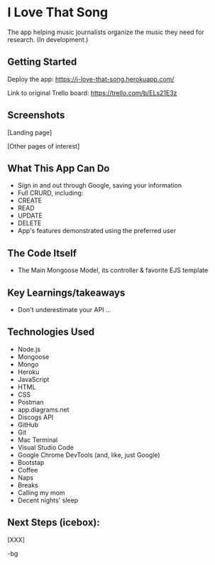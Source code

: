 # I Love That Song

The app helping music journalists organize the music they need for research. (In development.)

## Getting Started

Deploy the app: https://i-love-that-song.herokuapp.com/

Link to original Trello board: https://trello.com/b/ELs21E3z

## Screenshots

[Landing page]

[Other pages of interest]

## What This App Can Do

- Sign in and out through Google, saving your information
- Full CRURD, including:
- CREATE
- READ
- UPDATE
- DELETE
- App's features demonstrated using the preferred user

## The Code Itself

- The Main Mongoose Model, its controller & favorite EJS template

## Key Learnings/takeaways

- Don't underestimate your API ...

## Technologies Used

- Node.js
- Mongoose
- Mongo
- Heroku
- JavaScript
- HTML
- CSS
- Postman
- app.diagrams.net
- Discogs API
- GitHub
- Git
- Mac Terminal
- Visual Studio Code
- Google Chrome DevTools (and, like, just Google)
- Bootstap
- Coffee
- Naps
- Breaks
- Calling my mom
- Decent nights' sleep

## Next Steps (icebox):

[XXX]

-bg
